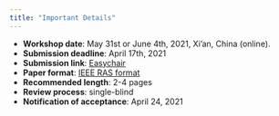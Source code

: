 ```yaml
---
title: "Important Details"
---
```

* **Workshop date**: May 31st or June 4th, 2021, Xi’an, China (online).
* **Submission deadline**: April 17th, 2021
* **Submission link**: [Easychair](https://easychair.org/conferences/?conf=sclicra2021)
* **Paper format**: [IEEE RAS format](http://ras.papercept.net/conferences/support/support.php)
* **Recommended length**: 2-4 pages
* **Review process**: single-blind
* **Notification of acceptance**: April 24, 2021
